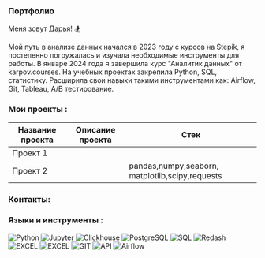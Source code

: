 ### Портфолио

Меня зовут Дарья! :snowboarder:

Мой путь в анализе данных начался в 2023 году с курсов на Stepik, я постепенно погружалась и изучала необходимые инструменты для работы. В январе 2024 года я завершила курс "Аналитик данных" от karpov.courses.
На учебных проектах закрепила Python, SQL, статистику. Расширила свои навыки такими инструментами как: Airflow, Git, Tableau, A/B тестирование. 


### Мои проекты : 

|Название проекта| Описание проекта| Стек|
|----------------|-----------------|-----|
|Проект 1|||pandas,numpy,seaborn, matplotlib,scipy,requests|
|Проект 2||pandas,numpy,seaborn, matplotlib,scipy,requests|


### Контакты:

### Языки и инструменты :  



![Python](https://img.shields.io/badge/-Python-FFF?style=for-the-badge&logo=python)
![Jupyter](https://img.shields.io/badge/-Jupyter_Notebook-FFF?style=for-the-badge&logo=Jupyter)
![Clickhouse](https://img.shields.io/badge/-Clickhouse-FFF?style=for-the-badge&logo=Clickhouse)
![PostgreSQL](https://img.shields.io/badge/-PostgreSQL-FFF?style=for-the-badge&logo=PostgreSQL)
![SQL](https://img.shields.io/badge/-SQL-00A4EF?style=for-the-badge&logo=SQL)
![Redash](https://img.shields.io/badge/-Redash-E44D26?style=for-the-badge&logo=Redash)
![EXCEL](https://img.shields.io/badge/-EXCEL-FF?style=for-the-badge&logo=EXCEL)
![EXCEL](https://img.shields.io/badge/-Google_Sheets-FFF?style=for-the-badge&logo=GoogleSheets)
![GIT](https://img.shields.io/badge/-GIT-FFF?style=for-the-badge&logo=GIT)
![API](https://img.shields.io/badge/-API-FF6600?style=for-the-badge&logo=API)
![Airflow](https://img.shields.io/badge/-Airflow-77DDE7?style=for-the-badge&logo=AIRFLOW)


                                                            



<!---
dr-darya/dr-darya is a ✨ special ✨ repository because its `README.md` (this file) appears on your GitHub profile.
You can click the Preview link to take a look at your changes.
--->
